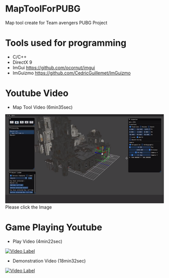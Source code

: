 # MapToolForPUBG
Map tool create for Team avengers PUBG Project

# Tools used for programming
- C/C++
- DirectX 9
- ImGui https://github.com/ocornut/imgui
- ImGuizmo https://github.com/CedricGuillemet/ImGuizmo

# Youtube Video
- Map Tool Video (6min35sec)

[![Video Label](https://github.com/johngamecoder/MapToolForPUBG/blob/master/PUBG%EB%A7%B5%ED%88%B4.png)](https://youtu.be/G8EO_M4ph68)
Please click the Image

# Game Playing Youtube
- Play Video (4min22sec)

[![Video Label](http://img.youtube.com/vi/Anu5nLHhWZY/0.jpg)](https://youtu.be/Anu5nLHhWZY)


- Demonstration Video (18min32sec)

[![Video Label](http://img.youtube.com/vi/Nr4cj6VqXCM/0.jpg)](https://youtu.be/Nr4cj6VqXCM)
